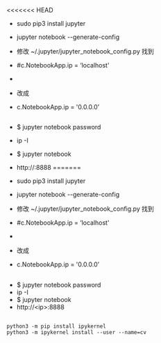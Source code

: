 <<<<<<< HEAD
* sudo pip3 install jupyter    
* jupyter notebook --generate-config
* 修改 ~/.jupyter/jupyter_notebook_config.py 找到 
* #c.NotebookApp.ip = ‘localhost' 
*
* 改成 

* c.NotebookApp.ip = '0.0.0.0’ 
##
* $ jupyter notebook password
* ip -I
* $ jupyter notebook
* http://<ip>:8888
=======
* sudo pip3 install jupyter    
* jupyter notebook --generate-config
* 修改 ~/.jupyter/jupyter_notebook_config.py 找到 
* #c.NotebookApp.ip = ‘localhost' 
*
* 改成 

* c.NotebookApp.ip = '0.0.0.0’ 
##
* $ jupyter notebook password
* ip -I
* $ jupyter notebook
* http://\<ip\>:8888
##
```
python3 -m pip install ipykernel
python3 -m ipykernel install --user --name=cv

```
